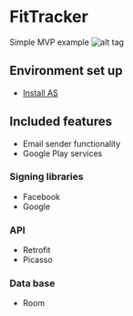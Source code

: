 # FitTracker
Simple MVP example
![alt tag](https://github.com/SartiMau/FitTracker/blob/master/1.MVP.png)
## Environment set up
- [Install AS](https://developer.android.com/studio/install.html?hl=es-419)
## Included features
- Email sender functionality
- Google Play services
### Signing libraries
- Facebook
- Google
### API
- Retrofit
- Picasso
### Data base
- Room
